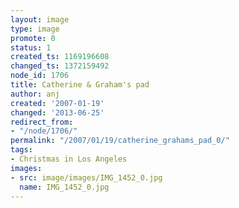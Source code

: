 ```yaml
---
layout: image
type: image
promote: 0
status: 1
created_ts: 1169196608
changed_ts: 1372159492
node_id: 1706
title: Catherine & Graham's pad
author: anj
created: '2007-01-19'
changed: '2013-06-25'
redirect_from:
- "/node/1706/"
permalink: "/2007/01/19/catherine_grahams_pad_0/"
tags:
- Christmas in Los Angeles
images:
- src: image/images/IMG_1452_0.jpg
  name: IMG_1452_0.jpg
---
```


